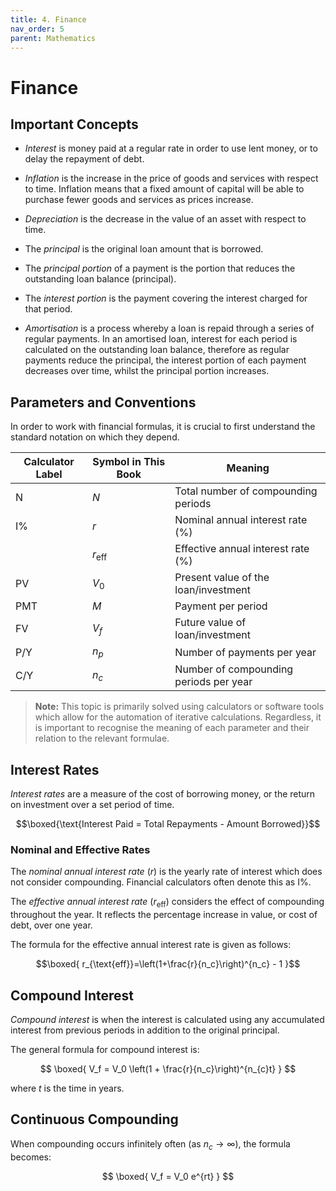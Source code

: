 ```yaml
---
title: 4. Finance
nav_order: 5
parent: Mathematics
---
```

# Finance

## Important Concepts

- *Interest* is money paid at a regular rate in order to use lent money, or to delay the repayment of debt.

- *Inflation* is the increase in the price of goods and services with respect to time. Inflation means that a fixed amount of capital will be able to purchase fewer goods and services as prices increase.

- *Depreciation* is the decrease in the value of an asset with respect to time.

- The *principal* is the original loan amount that is borrowed.

- The *principal portion* of a payment is the portion that reduces the outstanding loan balance (principal).

- The *interest portion* is the payment covering the interest charged for that period.

- *Amortisation* is a process whereby a loan is repaid through a series of regular payments. In an amortised loan, interest for each period is calculated on the outstanding loan balance, therefore as regular payments reduce the principal, the interest portion of each payment decreases over time, whilst the principal portion increases.

## Parameters and Conventions

In order to work with financial formulas, it is crucial to first understand the standard notation on which they depend.

| Calculator Label | Symbol in This Book | Meaning                                |
| ---------------- | ------------------- | -------------------------------------- |
| N                | $N$                 | Total number of compounding periods    |
| I%               | $r$                 | Nominal annual interest rate (%)       |
|                  | $r_{\text{eff}}$    | Effective annual interest rate (%)     |
| PV               | $V_0$               | Present value of the loan/investment   |
| PMT              | $M$                 | Payment per period                     |
| FV               | $V_f$               | Future value of loan/investment        |
| P/Y              | $n_p$               | Number of payments per year            |
| C/Y              | $n_c$               | Number of compounding periods per year |
> **Note:** This topic is primarily solved using calculators or software tools which allow for the automation of iterative calculations. Regardless, it is important to recognise the meaning of each parameter and their relation to the relevant formulae.

## Interest Rates

*Interest rates* are a measure of the cost of borrowing money, or the return on investment over a set period of time. 

$$\boxed{\text{Interest Paid = Total Repayments - Amount Borrowed}}$$

### Nominal and Effective Rates

The *nominal annual interest rate* ($r$) is the yearly rate of interest which does not consider compounding. Financial calculators often denote this as I%.

The *effective annual interest rate* ($r_{\text{eff}}$)  considers the effect of compounding throughout the year. It reflects the percentage increase in value, or cost of debt, over one year.

The formula for the effective annual interest rate is given as follows:

$$\boxed{ r_{\text{eff}}=\left(1+\frac{r}{n_c}\right)^{n_c} - 1 }$$

## Compound Interest

*Compound interest* is when the interest is calculated using any accumulated interest from previous periods in addition to the original principal.

The general formula for compound interest is:

$$
\boxed{ V_f = V_0 \left(1 + \frac{r}{n_c}\right)^{n_{c}t} }
$$

where $t$ is the time in years.

## Continuous Compounding

When compounding occurs infinitely often (as $n_c \to \infty$), the formula becomes:

$$
\boxed{ V_f = V_0 e^{rt} }
$$
